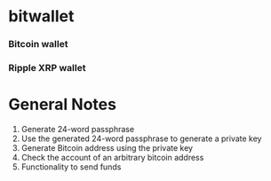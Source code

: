 # bitwallet
### Bitcoin wallet
### Ripple XRP wallet

# General Notes 
1. Generate 24-word passphrase 
1. Use the generated 24-word passphrase to generate a private key 
1. Generate Bitcoin address using the private key
1. Check the account of an arbitrary bitcoin address 
1. Functionality to send funds 

